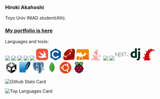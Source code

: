 ### Hiroki Akahoshi
Toyo Univ INIAD student(4th).

### [My portfolio is here](https://akahoshi1421.github.io/akahoshi-port/)

Languages and tools:

<a href="https://developer.mozilla.org/ja/docs/Web/JavaScript"><img src="https://upload.wikimedia.org/wikipedia/commons/thumb/9/99/Unofficial_JavaScript_logo_2.svg/144px-Unofficial_JavaScript_logo_2.svg.png" height="40"></a>
<a href="https://www.typescriptlang.org/"><img src="https://upload.wikimedia.org/wikipedia/commons/thumb/4/4c/Typescript_logo_2020.svg/250px-Typescript_logo_2020.svg.png" height="40"></a>
<a href="https://www.python.org/"><img src="https://upload.wikimedia.org/wikipedia/commons/thumb/c/c3/Python-logo-notext.svg/115px-Python-logo-notext.svg.png" height="40"></a>
<a href="https://www.php.net/"><img src="https://upload.wikimedia.org/wikipedia/commons/thumb/2/27/PHP-logo.svg/144px-PHP-logo.svg.png" height="40"></a>
<a href="https://learn.microsoft.com/ja-jp/dotnet/csharp/"><img src="https://upload.wikimedia.org/wikipedia/commons/thumb/0/0d/C_Sharp_wordmark.svg/144px-C_Sharp_wordmark.svg.png" height="40"></a>
<a href="https://www.swift.org/"><img src="https://raw.githubusercontent.com/devicons/devicon/1119b9f84c0290e0f0b38982099a2bd027a48bf1/icons/swift/swift-original.svg" height="40"></a>
<a href="https://ja.wikipedia.org/wiki/C%E8%A8%80%E8%AA%9E"><img src="https://raw.githubusercontent.com/devicons/devicon/1119b9f84c0290e0f0b38982099a2bd027a48bf1/icons/c/c-plain.svg" height="40"></a>
<a href="https://www.ruby-lang.org/"><img src="https://raw.githubusercontent.com/devicons/devicon/1119b9f84c0290e0f0b38982099a2bd027a48bf1/icons/ruby/ruby-original.svg" height="40"></a>
<a href="https://ocaml.org/"><img src="https://raw.githubusercontent.com/devicons/devicon/1119b9f84c0290e0f0b38982099a2bd027a48bf1/icons/ocaml/ocaml-original.svg" height="40"></a>
<a href="https://www.java.com/"><img src="https://raw.githubusercontent.com/devicons/devicon/1119b9f84c0290e0f0b38982099a2bd027a48bf1/icons/java/java-plain.svg" height="40"></a>
<a href="https://sass-lang.com/"><img src="https://upload.wikimedia.org/wikipedia/commons/thumb/9/96/Sass_Logo_Color.svg/144px-Sass_Logo_Color.svg.png" height="40"></a>
<a href="https://react.dev/"><img src="https://upload.wikimedia.org/wikipedia/commons/thumb/a/a7/React-icon.svg/160px-React-icon.svg.png" height="40"></a>
<a href="https://nextjs.org/"><img src="https://raw.githubusercontent.com/devicons/devicon/1119b9f84c0290e0f0b38982099a2bd027a48bf1/icons/nextjs/nextjs-original-wordmark.svg" height="40"></a>
<a href="https://docs.djangoproject.com/"><img src="https://raw.githubusercontent.com/devicons/devicon/1119b9f84c0290e0f0b38982099a2bd027a48bf1/icons/django/django-plain.svg" height="40"></a>
<a href="https://rubyonrails.org/"><img src="https://raw.githubusercontent.com/devicons/devicon/1119b9f84c0290e0f0b38982099a2bd027a48bf1/icons/rails/rails-plain.svg" height="40"></a>
<a href="https://unity.com"><img src="https://raw.githubusercontent.com/devicons/devicon/1119b9f84c0290e0f0b38982099a2bd027a48bf1/icons/unity/unity-original.svg" height="40"></a>
<a href="https://www.sqlite.org"><img src="https://raw.githubusercontent.com/devicons/devicon/1119b9f84c0290e0f0b38982099a2bd027a48bf1/icons/sqlite/sqlite-original.svg" height="40"></a>
<a href="https://www.postgresql.org/"><img src="https://raw.githubusercontent.com/devicons/devicon/1119b9f84c0290e0f0b38982099a2bd027a48bf1/icons/postgresql/postgresql-plain.svg" height="40"></a>
<a href="https://www.mongodb.com"><img src="https://raw.githubusercontent.com/devicons/devicon/1119b9f84c0290e0f0b38982099a2bd027a48bf1/icons/mongodb/mongodb-original.svg" height="40"></a>
<a href="https://ubuntu.com"><img src="https://raw.githubusercontent.com/devicons/devicon/1119b9f84c0290e0f0b38982099a2bd027a48bf1/icons/ubuntu/ubuntu-plain.svg" height="40"></a>
<a href="https://www.raspberrypi.com/"><img src="https://raw.githubusercontent.com/devicons/devicon/1119b9f84c0290e0f0b38982099a2bd027a48bf1/icons/raspberrypi/raspberrypi-original.svg" height="40"></a>


![Github Stats Card](https://github-readme-stats.vercel.app/api?username=akahoshi1421&count_private=true)

![Top Languages Card](https://github-readme-stats.vercel.app/api/top-langs/?username=akahoshi1421&layout=compact)
<!--
**akahoshi1421/akahoshi1421** is a ✨ _special_ ✨ repository because its `README.md` (this file) appears on your GitHub profile.

Here are some ideas to get you started:

- 🔭 I’m currently working on ...
- 🌱 I’m currently learning ...
- 👯 I’m looking to collaborate on ...
- 🤔 I’m looking for help with ...
- 💬 Ask me about ...
- 📫 How to reach me: ...
- 😄 Pronouns: ...
- ⚡ Fun fact: ...
-->
